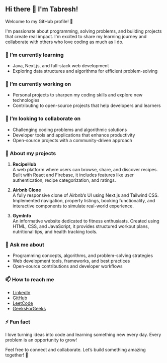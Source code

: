## Hi there 👋 I'm Tabresh!

Welcome to my GitHub profile! 🚀

I'm passionate about programming, solving problems, and building projects that create real impact. I'm excited to share my learning journey and collaborate with others who love coding as much as I do.

### 🌱 I’m currently learning
- Java, Next.js, and full-stack web development
- Exploring data structures and algorithms for efficient problem-solving

### 🔭 I’m currently working on
- Personal projects to sharpen my coding skills and explore new technologies
- Contributing to open-source projects that help developers and learners

### 👯 I’m looking to collaborate on
- Challenging coding problems and algorithmic solutions
- Developer tools and applications that enhance productivity
- Open-source projects with a community-driven approach

### 📂 About my projects

1. **RecipeHub**  
   A web platform where users can browse, share, and discover recipes. Built with React and Firebase, it includes features like user authentication, recipe categorization, and ratings.

2. **Airbnb Clone**  
   A fully responsive clone of Airbnb’s UI using Next.js and Tailwind CSS. Implemented navigation, property listings, booking functionality, and interactive components to simulate real-world experience.

3. **GymInfo**  
   An informative website dedicated to fitness enthusiasts. Created using HTML, CSS, and JavaScript, it provides structured workout plans, nutritional tips, and health tracking tools.

### 💬 Ask me about
- Programming concepts, algorithms, and problem-solving strategies
- Web development tools, frameworks, and best practices
- Open-source contributions and developer workflows

### 📫 How to reach me
- [LinkedIn](https://www.linkedin.com/in/shaikh-tabresh-3686a926b)
- [GitHub](https://github.com/tabresh04)
- [LeetCode](https://leetcode.com/u/tabresh04)
- [GeeksForGeeks](https://www.geeksforgeeks.org/user/noothin1nji/)

### ⚡ Fun fact
I love turning ideas into code and learning something new every day. Every problem is an opportunity to grow!

Feel free to connect and collaborate. Let’s build something amazing together! 🚀
